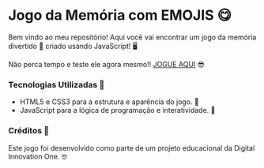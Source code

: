 # Jogo da Memória com EMOJIS 😋

Bem vindo ao meu repositório! Aqui você vai encontrar um jogo da memória divertido 🤩 criado usando JavaScript! 🖥

Não perca tempo e teste ele agora mesmo!! [JOGUE AQUI](https://douglas-oc.github.io/jogo-da-memoria/) 😎

### Tecnologias Utilizadas 🤔

- HTML5 e CSS3 para a estrutura e aparência do jogo. 🎨
- JavaScript para a lógica de programação e interatividade. 🧠


### Créditos 🤞

Este jogo foi desenvolvido como parte de um projeto educacional da Digital Innovation One. 🤓


